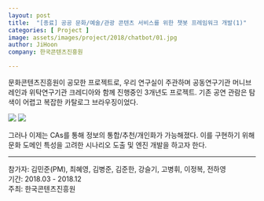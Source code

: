```yaml
---
layout: post
title:  "[종료] 공공 문화/예술/관광 콘텐츠 서비스를 위한 챗봇 프레임워크 개발(1)"
categories: [ Project ]
image: assets/images/project/2018/chatbot/01.jpg
author: JiHoon
company: 한국콘텐츠진흥원

---
```

문화콘텐츠진흥원이 공모한 프로젝트로, 우리 연구실이 주관하며 공동연구기관 머니브레인과 위탁연구기관 크레디아와 함께 진행중인 3개년도 프로젝트. 기존 공연 관람은 탐색이 어렵고 복잡한 카탈로그 브라우징이었다.

<img src="{{site.baseurl}}/assets/images/project/2018/chatbot/02.jpg">
<img src="{{site.baseurl}}/assets/images/project/2018/chatbot/03.jpg">

그러나 이제는 CAs를 통해 정보의 통합/추천/개인화가 가능해졌다. 이를 구현하기 위해 문화 도메인 특성을 고려한 시나리오 도출 및 엔진 개발을 하고자 한다.

<hr>
참가자: 김민준(PM), 최혜영, 김병준, 김준한, 강슬기, 고병휘, 이정복, 전하영<br>
기간: 2018.03 - 2018.12 <br>
주최: 한국콘텐츠진흥원